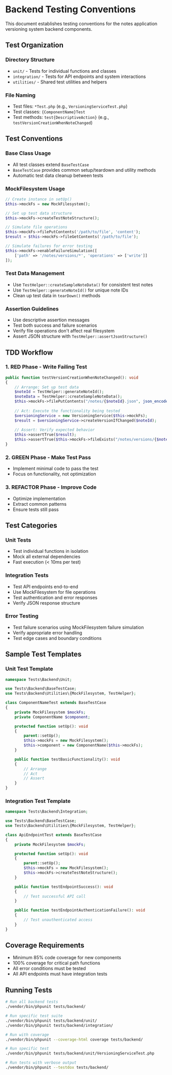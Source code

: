 # Backend Testing Conventions

This document establishes testing conventions for the notes application versioning system backend components.

## Test Organization

### Directory Structure
- `unit/` - Tests for individual functions and classes
- `integration/` - Tests for API endpoints and system interactions  
- `utilities/` - Shared test utilities and helpers

### File Naming
- Test files: `*Test.php` (e.g., `VersioningServiceTest.php`)
- Test classes: `{ComponentName}Test` 
- Test methods: `test{DescriptiveAction}` (e.g., `testVersionCreationWhenNoteChanged`)

## Test Conventions

### Base Class Usage
- All test classes extend `BaseTestCase`
- `BaseTestCase` provides common setup/teardown and utility methods
- Automatic test data cleanup between tests

### MockFilesystem Usage
```php
// Create instance in setUp()
$this->mockFs = new MockFilesystem();

// Set up test data structure
$this->mockFs->createTestNoteStructure();

// Simulate file operations
$this->mockFs->filePutContents('/path/to/file', 'content');
$result = $this->mockFs->fileGetContents('/path/to/file');

// Simulate failures for error testing
$this->mockFs->enableFailureSimulation([
    ['path' => '/notes/versions/*', 'operations' => ['write']]
]);
```

### Test Data Management
- Use `TestHelper::createSampleNoteData()` for consistent test notes
- Use `TestHelper::generateNoteId()` for unique note IDs
- Clean up test data in `tearDown()` methods

### Assertion Guidelines
- Use descriptive assertion messages
- Test both success and failure scenarios
- Verify file operations don't affect real filesystem
- Assert JSON structure with `TestHelper::assertJsonStructure()`

## TDD Workflow

### 1. RED Phase - Write Failing Test
```php
public function testVersionCreationWhenNoteChanged(): void
{
    // Arrange: Set up test data
    $noteId = TestHelper::generateNoteId();
    $noteData = TestHelper::createSampleNoteData();
    $this->mockFs->filePutContents("/notes/{$noteId}.json", json_encode($noteData));
    
    // Act: Execute the functionality being tested
    $versioningService = new VersioningService($this->mockFs);
    $result = $versioningService->createVersionIfChanged($noteId);
    
    // Assert: Verify expected behavior
    $this->assertTrue($result);
    $this->assertTrue($this->mockFs->fileExists("/notes/versions/{$noteId}/"));
}
```

### 2. GREEN Phase - Make Test Pass
- Implement minimal code to pass the test
- Focus on functionality, not optimization

### 3. REFACTOR Phase - Improve Code
- Optimize implementation
- Extract common patterns
- Ensure tests still pass

## Test Categories

### Unit Tests
- Test individual functions in isolation
- Mock all external dependencies
- Fast execution (< 10ms per test)

### Integration Tests  
- Test API endpoints end-to-end
- Use MockFilesystem for file operations
- Test authentication and error responses
- Verify JSON response structure

### Error Testing
- Test failure scenarios using MockFilesystem failure simulation
- Verify appropriate error handling
- Test edge cases and boundary conditions

## Sample Test Templates

### Unit Test Template
```php
namespace Tests\Backend\Unit;

use Tests\Backend\BaseTestCase;
use Tests\Backend\Utilities\{MockFilesystem, TestHelper};

class ComponentNameTest extends BaseTestCase
{
    private MockFilesystem $mockFs;
    private ComponentName $component;

    protected function setUp(): void
    {
        parent::setUp();
        $this->mockFs = new MockFilesystem();
        $this->component = new ComponentName($this->mockFs);
    }

    public function testBasicFunctionality(): void
    {
        // Arrange
        // Act  
        // Assert
    }
}
```

### Integration Test Template
```php
namespace Tests\Backend\Integration;

use Tests\Backend\BaseTestCase;
use Tests\Backend\Utilities\{MockFilesystem, TestHelper};

class ApiEndpointTest extends BaseTestCase
{
    private MockFilesystem $mockFs;

    protected function setUp(): void
    {
        parent::setUp();
        $this->mockFs = new MockFilesystem();
        $this->mockFs->createTestNoteStructure();
    }

    public function testEndpointSuccess(): void
    {
        // Test successful API call
    }

    public function testEndpointAuthenticationFailure(): void
    {
        // Test unauthenticated access
    }
}
```

## Coverage Requirements

- Minimum 85% code coverage for new components
- 100% coverage for critical path functions
- All error conditions must be tested
- All API endpoints must have integration tests

## Running Tests

```bash
# Run all backend tests
./vendor/bin/phpunit tests/backend/

# Run specific test suite
./vendor/bin/phpunit tests/backend/unit/
./vendor/bin/phpunit tests/backend/integration/

# Run with coverage
./vendor/bin/phpunit --coverage-html coverage tests/backend/

# Run specific test
./vendor/bin/phpunit tests/backend/unit/VersioningServiceTest.php

# Run tests with verbose output
./vendor/bin/phpunit --testdox tests/backend/
```